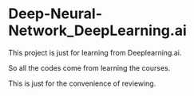 # Deep-Neural-Network_DeepLearning.ai

This project is just for learning from Deeplearning.ai.

So all the codes come from learning the courses.

This is just for the convenience of reviewing.